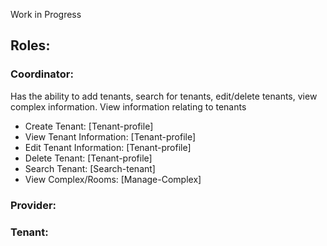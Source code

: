 Work in Progress

## Roles:
### Coordinator:
Has the ability to add tenants, search for tenants, edit/delete tenants, view complex information. View information relating to tenants

- Create Tenant: [Tenant-profile]
- View Tenant Information: [Tenant-profile]
- Edit Tenant Information: [Tenant-profile]
- Delete Tenant: [Tenant-profile]
- Search Tenant: [Search-tenant]
- View Complex/Rooms: [Manage-Complex]
### Provider:
### Tenant:
